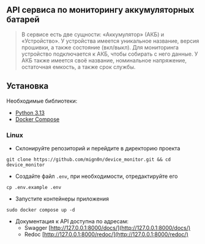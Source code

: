 ## API сервиса по мониторингу аккумуляторных батарей

> В сервисе есть две сущности: «Аккумулятор» (АКБ) и «Устройство».
У устройства имеется уникальное название, версия прошивки, а также состояние
(вкл/выкл). Для мониторинга устройство подключается к АКБ, чтобы собирать с
него данные. У АКБ также имеется своё название, номинальное напряжение,
остаточная емкость, а также срок службы.

## Установка

Необходимые библиотеки:

- [Python 3.13](https://docs.python.org/3.13/)
- [Docker Compose](https://docs.docker.com/compose/)

### Linux

- Склонируйте репозиторий и перейдите в директорию проекта

```shell
git clone https://github.com/mign0n/device_monitor.git && cd device_monitor
```

- Создайте файл `.env`, при необходимости, отредактируйте его

```shell
cp .env.example .env
```

- Запустите контейнеры приложения

```shell
sudo docker compose up -d
```

- Документация к API доступна по адресам:
  - Swagger [http://127.0.0.1:8000/docs/](http://127.0.0.1:8000/docs/)
  - Redoc [http://127.0.0.1:8000/redoc/](http://127.0.0.1:8000/redoc/)
